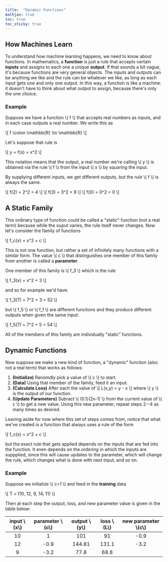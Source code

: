 ```yaml
---
title:  "Dynamic Functions"
mathjax: true
toc: true
toc_sticky: true
---
```


## How Machines Learn

To understand how machine learning happens, we need to know about functions.
In mathematics, a **function** is just a rule that accepts certain **inputs**
and assigns to each one a unique **output**. If that sounds a bit vague, it's
because functions are very general objects. The inputs and outputs can be
anything we like and the rule can be whatever we like, as long as each input
gets one and only one output. In this way, a function is like a machine: it
doesn't have to think about what output to assign, because there's only the one
choice. 

### Example

Suppose we have a function \\( f \\) that accepts real numbers as inputs, and
in each case outputs a real number. We write this as 

\\[ f \colon \mathbb{R} \to \mathbb{R} \\]

Let's suppose that rule is

\\[ y = f(x) = x^2 \\]

This notation means that the output, a real number we're calling \\( y \\) is
obtained via the rule \\( f \\) from the input \\( x \\) by squaring the input.

By supplying different inputs, we get different outputs, but the *rule* \\( f
\\) is always the same.

\\[ f(2) = 2^2 = 4 \\]
\\[ f(3) = 3^2 = 9 \\]
\\[ f(0) = 0^2 = 0 \\]

## A Static Family

This ordinary type of function could be called a "static" function (not a real
term) because while the ouput varies, the rule itself never changes. Now let's
consider the family of functions

\\[ f_c(x) = x^2 + c \\]

This is not one function, but rather a set of infinitely many functions with a
similar form. The value \\( c \\) that distinguishes one member of this family
from another is called a **parameter**. 

One member of this family is \\( f_3 \\) which is the rule

\\[ f_3(x) = x^2 + 3 \\]

and so for example we'd have:

\\[ f_3(7) = 7^2 + 3 = 52 \\]

but \\( f_5 \\) or \\( f_1 \\) are different functions and they produce
different outputs when given the same input:

\\[ f_5(7) = 7^2 + 5 = 54 \\] 

All of the members of this family are individually "static" functions. 

## Dynamic Functions

Now suppose we make a new kind of function, a "dynamic" function (also not a
real term) that works as follows:

1. **(Initialize)** Ranomdly pick a value of \\( c \\) to start.
2. **(Data)** Using that member of the family, feed it an input.
3. **(Calculate Loss)** After each the value of \\[ L(x,y) = y - x \\] where
   \\( y \\) is the output of our function.
4. **(Update Parameters)** Subract \\( (0.1)(2x-1) \\) from the current value
   of \\( c \\) to get a new value.  Using this new parameter, repeat steps
   2--4 as many times as desired. 

Leaving aside for now where this set of steps comes from, notice that what we've
created is a function that always uses a rule of the form

\\[ f_c(x) = x^2 + c \\]

but the exact rule that gets applied depends on the inputs that are fed into
the function. It even depends on the *ordering* in which the inputs are
suppplied, since this will cause updates to the parameter, which will change
the rule, which changes what is done with next input, and so on. 

### Example

Suppose we initialize \\( c=1 \\) and feed in the **training** data 

\\[ T = (10, 12, 9, 14, 11) \\]

Then at each step the output, loss, and new parameter value is given in the
table below:

| input \\(x\\) | parameter \\(c\\) | output \\(y\\) | loss \\(L\\) | new parameter \\(c\\) |
|:-------------:|:-----------------:|:--------------:|:------------:|:---------------------:|
| 10            | 1                 | 101            | 91           | -0.9                  |
| 12            | -0.9              | 144.81         | 131.1        | -3.2                  |
| 9             | -3.2              | 77.8           | 68.8         | 
